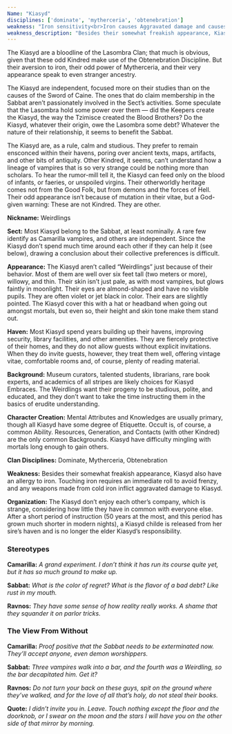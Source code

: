 ```yaml
---
Name: "Kiasyd"
disciplines: ['dominate', 'mytherceria', 'obtenebration']
weakness: "Iron sensitivity<br>Iron causes Aggravated damage and causes Frenzy"
weakness_description: "Besides their somewhat freakish appearance, Kiasyd also have an allergy to iron. Touching iron requires an immediate roll to avoid frenzy, and any weapons made from cold iron inflict aggravated damage to Kiasyd."
---
```


<p>The Kiasyd are a bloodline of the Lasombra Clan; that much is obvious, given that these odd Kindred make use of the Obtenebration Discipline. But their aversion to iron, their odd power of Mytherceria, and their very appearance speak to even stranger ancestry.</p><p>The Kiasyd are independent, focused more on their studies than on the causes of the Sword of Caine. The ones that do claim membership in the Sabbat aren’t passionately involved in the Sect’s activities. Some speculate that the Lasombra hold some power over them — did the Keepers create the Kiasyd, the way the Tzimisce created the Blood Brothers? Do the Kiasyd, whatever their origin, owe the Lasombra some debt? Whatever the nature of their relationship, it seems to benefit the Sabbat.</p><p>The Kiasyd are, as a rule, calm and studious. They prefer to remain ensconced within their havens, poring over ancient texts, maps, artifacts, and other bits of antiquity. Other Kindred, it seems, can’t understand how a lineage of vampires that is so very strange could be nothing more than scholars. To hear the rumor-mill tell it, the Kiasyd can feed only on the blood of infants, or faeries, or unspoiled virgins. Their otherworldly heritage comes not from the Good Folk, but from demons and the forces of Hell. Their odd appearance isn’t because of mutation in their vitae, but a God-given warning: These are not Kindred. They are other.</p><p><b>Nickname:</b> Weirdlings</p><p><b>Sect:</b> Most Kiasyd belong to the Sabbat, at least nominally. A rare few identify as Camarilla vampires, and others are independent. Since the Kiasyd don’t spend much time around each other if they can help it (see below), drawing a conclusion about their collective preferences is difficult.</p><p><b>Appearance:</b> The Kiasyd aren’t called “Weirdlings” just because of their behavior. Most of them are well over six feet tall (two meters or more), willowy, and thin. Their skin isn’t just pale, as with most vampires, but glows faintly in moonlight. Their eyes are almond-shaped and have no visible pupils. They are often violet or jet black in color. Their ears are slightly pointed. The Kiasyd cover this with a hat or headband when going out amongst mortals, but even so, their height and skin tone make them stand out.</p><p><b>Haven:</b> Most Kiasyd spend years building up their havens, improving security, library facilities, and other amenities. They are fiercely protective of their homes, and they do not allow guests without explicit invitations. When they do invite guests, however, they treat them well, offering vintage vitae, comfortable rooms and, of course, plenty of reading material.</p><p><b>Background:</b> Museum curators, talented students, librarians, rare book experts, and academics of all stripes are likely choices for Kiasyd Embraces. The Weirdlings want their progeny to be studious, polite, and educated, and they don’t want to take the time instructing them in the basics of erudite understanding.</p><p><b>Character Creation:</b> Mental Attributes and Knowledges are usually primary, though all Kiasyd have some degree of Etiquette. Occult is, of course, a common Ability. Resources, Generation, and Contacts (with other Kindred) are the only common Backgrounds. Kiasyd have difficulty mingling with mortals long enough to gain others.</p><p><b>Clan Disciplines:</b> Dominate, Mytherceria, Obtenebration</p><p><b>Weakness:</b> Besides their somewhat freakish appearance, Kiasyd also have an allergy to iron. Touching iron requires an immediate roll to avoid frenzy, and any weapons made from cold iron inflict aggravated damage to Kiasyd.</p><p><b>Organization:</b> The Kiasyd don’t enjoy each other’s company, which is strange, considering how little they have in common with everyone else. After a short period of instruction (50 years at the most, and this period has grown much shorter in modern nights), a Kiasyd childe is released from her sire’s haven and is no longer the elder Kiasyd’s responsibility.</p><div class=ttlStereo><h3>Stereotypes</h3><p><b>Camarilla:</b> <i>A grand experiment. I don’t think it has run its course quite yet, but it has so much ground to make up.</i></p><p><b>Sabbat:</b> <i>What is the color of regret? What is the flavor of a bad debt? Like rust in my mouth.</i></p><p><b>Ravnos:</b> <i>They have some sense of how reality really works. A shame that they squander it on parlor tricks.</i></p></div><div class=ttlStereo><h3>The View From Without</h3><p><b>Camarilla:</b> <i>Proof positive that the Sabbat needs to be exterminated now. They’ll accept anyone, even demon worshippers.</i></p><p><b>Sabbat:</b> <i>Three vampires walk into a bar, and the fourth was a Weirdling, so the bar decapitated him. Get it?</i></p><p><b>Ravnos:</b> <i>Do not turn your back on these guys, spit on the ground where they’ve walked, and for the love of all that’s holy, do not steal their books.</i></p></div><p class=ttlQuote><b>Quote:</b> <i>I didn’t invite you in. Leave. Touch nothing except the floor and the doorknob, or I swear on the moon and the stars I will have you on the other side of that mirror by morning.</i></p>